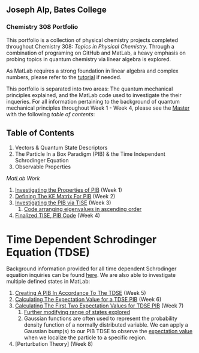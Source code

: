 ## Joseph Alp, Bates College


### Chemistry 308 Portfolio
This portfolio is a collection of physical chemistry projects completed throughout Chemistry 308: *Topics in Physical Chemistry*. Through a combination of programing on GitHub and MatLab, a heavy emphasis on probing topics in quantum chemistry via linear algebra is explored.

As MatLab requires a strong foundation in linear algebra and complex numbers, please refer to the [tutorial](/Linear_Algebra_Basics.md) if needed.  

This portfolio is separated into two areas: The quantum mechanical principles explained, and the MatLab code used to investigate the their inqueries. For all information pertaining to the background of quantum mechanical principles throughout Week 1 - Week 4, please see the [Master](/Master.md) with the following *table of contents*:

## Table of Contents

1. Vectors & Quantum State Descriptors 
1. The Particle In a Box Paradigm (PIB) & the Time Independent Schrodinger Equation
1. Observable Properties

*MatLab Work*

1. [Investigating the Properties of PIB](/MLW1.md) (Week 1)
1. [Defining The KE Matrix For PIB](/MLW2.md) (Week 2) 
1. [Investigating the PIB via TISE](/MLW3a.md) (Week 3)
    1.  [Code arranging eigenvalues in ascending order](/MLW3b.md)
 1. [Finalized TISE, PIB Code](/MLW4.md) (Week 4)

# Time Dependent Schrodinger Equation (TDSE)
  Background information provided for all time dependent Schrodinger equation inquiries can be found [here](/MasterTDSE.md). 
  We are also able to investigate multiple defined states in MatLab: 
1. [Creating A PIB In Accordance To The TDSE](/MLW5.md) (Week 5)
1. [Calculating The Expectation Value for a TDSE PIB](/MLW6.md) (Week 6)
1. [Calculating The First Two Expectation Values for TDSE PIB](/MLW6a.md) (Week 7) 
    1.  [Further modifying range of states explored](/MLW6c.md) 
    2.  Gaussian functions are often used to represent the probability density function of a normally distributed variable. We can apply 
        a Gaussian bump(s) to our PIB TDSE to observe the [expectation value](/MLW6b.md) when we localize the particle to a specific region.
1. [Perturbation Theory] (Week 8) 
